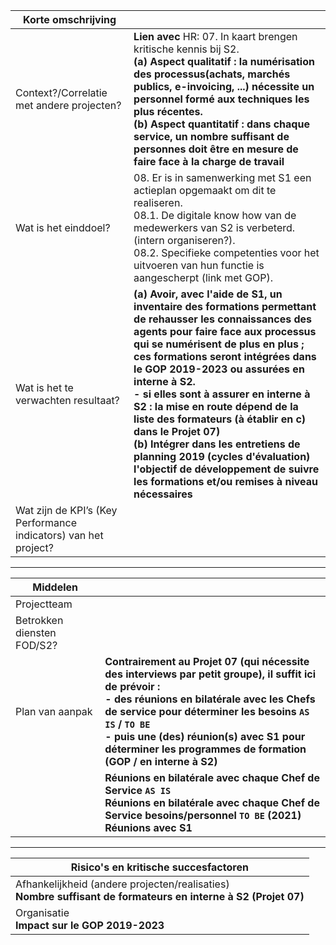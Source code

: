 <link rel="stylesheet" href="S2_light.css">

| Korte omschrijving | &nbsp; |
| --- | --- |
| Context?/Correlatie met andere projecten? | **Lien avec** HR: 07. In kaart brengen kritische kennis bij S2.<br>**(a) Aspect qualitatif : la numérisation des processus(achats, marchés publics, e-invoicing, ...) nécessite un personnel formé aux techniques les plus récentes.**<br>**(b) Aspect quantitatif : dans chaque service, un nombre suffisant de personnes doit être en mesure de faire face à la charge de travail** |
| Wat is het einddoel? | 08. Er is in samenwerking met S1 een actieplan opgemaakt om dit te realiseren.<br>08.1. De digitale know how van de medewerkers van S2 is verbeterd. (intern organiseren?).<br>08.2. Specifieke competenties voor het uitvoeren van hun functie is aangescherpt (link met GOP). |
| Wat is het te verwachten resultaat? | **(a) Avoir, avec l'aide de S1, un inventaire des formations permettant de rehausser les connaissances des agents pour faire face aux processus qui se numérisent de plus en plus ; ces formations seront intégrées dans le GOP 2019-2023 ou assurées en interne à S2.**<br>**- si elles sont à assurer en interne à S2 : la mise en route dépend de la liste des formateurs (à établir en c) dans le Projet 07)**<br>**(b) Intégrer dans les entretiens de planning 2019 (cycles d'évaluation) l'objectif de développement de suivre les formations et/ou remises à niveau nécessaires** |
| Wat zijn de KPI’s (Key Performance indicators) van het project? | &nbsp; |

---

| Middelen | &nbsp; |
| --- | --- |
| Projectteam | &nbsp; |
| Betrokken diensten FOD/S2? | &nbsp; |
| Plan van aanpak | **Contrairement au Projet 07 (qui nécessite des interviews par petit groupe), il suffit ici de prévoir :**<br>**- des réunions en bilatérale avec les Chefs de service pour déterminer les besoins `AS IS` / `TO BE`**<br>**- puis une (des) réunion(s) avec S1 pour déterminer les programmes de formation (GOP / en interne à S2)** |
| &nbsp; | **Réunions en bilatérale avec chaque Chef de Service `AS IS`**<br>**Réunions en bilatérale avec chaque Chef de Service besoins/personnel `TO BE` (2021)**<br>**Réunions avec S1** |

---

| Risico's en kritische succesfactoren |
| --- |
| Afhankelijkheid (andere projecten/realisaties)<br>**Nombre suffisant de formateurs en interne à S2 (Projet 07)** |
| Organisatie<br>**Impact sur le GOP 2019-2023** |


